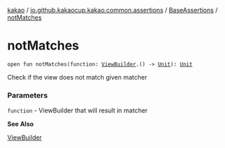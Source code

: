 [kakao](../../index.md) / [io.github.kakaocup.kakao.common.assertions](../index.md) / [BaseAssertions](index.md) / [notMatches](./not-matches.md)

# notMatches

`open fun notMatches(function: `[`ViewBuilder`](../../io.github.kakaocup.kakao.common.builders/-view-builder/index.md)`.() -> `[`Unit`](https://kotlinlang.org/api/latest/jvm/stdlib/kotlin/-unit/index.html)`): `[`Unit`](https://kotlinlang.org/api/latest/jvm/stdlib/kotlin/-unit/index.html)

Check if the view does not match given matcher

### Parameters

`function` - ViewBuilder that will result in matcher

**See Also**

[ViewBuilder](../../io.github.kakaocup.kakao.common.builders/-view-builder/index.md)


